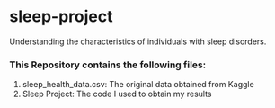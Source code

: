 # sleep-project
Understanding the characteristics of individuals with sleep disorders. 

### This Repository contains the following files:
1. sleep_health_data.csv: The original data obtained from Kaggle
2. Sleep Project: The code I used to obtain my results
